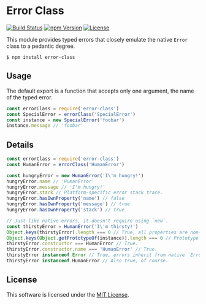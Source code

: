 # Error Class

[![Build Status](https://img.shields.io/travis/sapeien/error-class/master.svg?style=flat-square)](https://travis-ci.org/sapeien/error-class)
[![npm Version](https://img.shields.io/npm/v/error-class.svg?style=flat-square)](https://www.npmjs.com/package/error-class)
[![License](https://img.shields.io/npm/l/error-class.svg?style=flat-square)](https://raw.githubusercontent.com/sapeien/error-class/master/LICENSE)

This module provides typed errors that closely emulate the native `Error` class to a pedantic degree.

```
$ npm install error-class
```


## Usage

The default export is a function that accepts only one argument, the name of the typed error.

```js
const errorClass = require('error-class')
const SpecialError = errorClass('SpecialError')
const instance = new SpecialError('foobar')
instance.message // 'foobar'
```


## Details

```js
const errorClass = require('error-class')
const HumanError = errorClass('HumanError')

const hungryError = new HumanError('I\'m hungry!')
hungryError.name // 'HumanError'
hungryError.message // 'I'm hungry!'
hungryError.stack // Platform-specific error stack trace.
hungryError.hasOwnProperty('name') // false
hungryError.hasOwnProperty('message') // true
hungryError.hasOwnProperty('stack') // true

// Just like native errors, it doesn't require using `new`.
const thirstyError = HumanError('I\'m thirsty!')
Object.keys(thirstyError).length === 0 // True, all properties are non-enumerable.
Object.keys(Object.getPrototypeOf(instance)).length === 0 // Prototype non-enumerable.
thirstyError.constructor === HumanError // True.
thirstyError.constructor.name === 'HumanError' // True.
thirstyError instanceof Error // True, errors inherit from native `Error` class.
thirstyError instanceof HumanError // Also true, of course.
```


## License

This software is licensed under the [MIT License](https://github.com/sapeien/error-class/blob/master/LICENSE).
